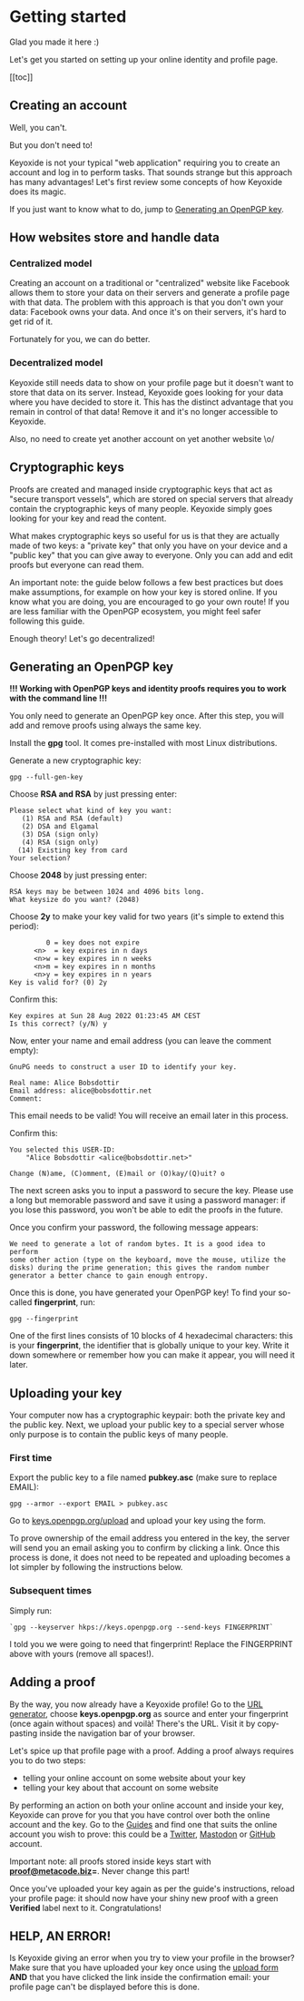# Getting started

Glad you made it here :)

Let's get you started on setting up your online identity and profile page.

[[toc]]

## Creating an account

Well, you can't.

But you don't need to!

Keyoxide is not your typical "web application" requiring you to create an account and log in to perform tasks. That sounds strange but this approach has many advantages! Let's first review some concepts of how Keyoxide does its magic.

If you just want to know what to do, jump to [Generating an OpenPGP key](#generating-an-openpgp-key).

## How websites store and handle data

### Centralized model

Creating an account on a traditional or "centralized" website like Facebook allows them to store your data on their servers and generate a profile page with that data. The problem with this approach is that you don't own your data: Facebook owns your data. And once it's on their servers, it's hard to get rid of it.

Fortunately for you, we can do better.

### Decentralized model

Keyoxide still needs data to show on your profile page but it doesn't want to store that data on its server. Instead, Keyoxide goes looking for your data where you have decided to store it. This has the distinct advantage that you remain in control of that data! Remove it and it's no longer accessible to Keyoxide.

Also, no need to create yet another account on yet another website \o/

## Cryptographic keys

Proofs are created and managed inside cryptographic keys that act as "secure transport vessels", which are stored on special servers that already contain the cryptographic keys of many people. Keyoxide simply goes looking for your key and read the content.

What makes cryptographic keys so useful for us is that they are actually made of two keys: a "private key" that only you have on your device and a "public key" that you can give away to everyone. Only you can add and edit proofs but everyone can read them.

An important note: the guide below follows a few best practices but does make assumptions, for example on how your key is stored online. If you know what you are doing, you are encouraged to go your own route! If you are less familiar with the OpenPGP ecosystem, you might feel safer following this guide.

Enough theory! Let's go decentralized!

## Generating an OpenPGP key

**!!! Working with OpenPGP keys and identity proofs requires you to work with the command line !!!**

You only need to generate an OpenPGP key once. After this step, you will add and remove proofs using always the same key.

Install the **gpg** tool. It comes pre-installed with most Linux distributions.

Generate a new cryptographic key:
```
gpg --full-gen-key
```

Choose **RSA and RSA** by just pressing enter:
```
Please select what kind of key you want:
   (1) RSA and RSA (default)
   (2) DSA and Elgamal
   (3) DSA (sign only)
   (4) RSA (sign only)
  (14) Existing key from card
Your selection?
```

Choose **2048** by just pressing enter:
```
RSA keys may be between 1024 and 4096 bits long.
What keysize do you want? (2048)
```

Choose **2y** to make your key valid for two years (it's simple to extend this period):
```Please specify how long the key should be valid.
         0 = key does not expire
      <n>  = key expires in n days
      <n>w = key expires in n weeks
      <n>m = key expires in n months
      <n>y = key expires in n years
Key is valid for? (0) 2y
```

Confirm this:
```
Key expires at Sun 28 Aug 2022 01:23:45 AM CEST
Is this correct? (y/N) y
```

Now, enter your name and email address (you can leave the comment empty):
```
GnuPG needs to construct a user ID to identify your key.

Real name: Alice Bobsdottir
Email address: alice@bobsdottir.net
Comment:
```

This email needs to be valid! You will receive an email later in this process.

Confirm this:
```
You selected this USER-ID:
    "Alice Bobsdottir <alice@bobsdottir.net>"

Change (N)ame, (C)omment, (E)mail or (O)kay/(Q)uit? o
```

The next screen asks you to input a password to secure the key. Please use a long but memorable password and save it using a password manager: if you lose this password, you won't be able to edit the proofs in the future.

Once you confirm your password, the following message appears:
```
We need to generate a lot of random bytes. It is a good idea to perform
some other action (type on the keyboard, move the mouse, utilize the
disks) during the prime generation; this gives the random number
generator a better chance to gain enough entropy.
```

Once this is done, you have generated your OpenPGP key! To find your so-called **fingerprint**, run:
```
gpg --fingerprint
```

One of the first lines consists of 10 blocks of 4 hexadecimal characters: this is your **fingerprint**, the identifier that is globally unique to your key. Write it down somewhere or remember how you can make it appear, you will need it later.

## Uploading your key

Your computer now has a cryptographic keypair: both the private key and the public key. Next, we upload your public key to a special server whose only purpose is to contain the public keys of many people.

### First time

Export the public key to a file named **pubkey.asc** (make sure to replace EMAIL):
```
gpg --armor --export EMAIL > pubkey.asc
```

Go to [keys.openpgp.org/upload](https://keys.openpgp.org/upload) and upload your key using the form.

To prove ownership of the email address you entered in the key, the server will send you an email asking you to confirm by clicking a link. Once this process is done, it does not need to be repeated and uploading becomes a lot simpler by following the instructions below.

### Subsequent times

Simply run:
```
`gpg --keyserver hkps://keys.openpgp.org --send-keys FINGERPRINT`
```

I told you we were going to need that fingerprint! Replace the FINGERPRINT above with yours (remove all spaces!).

## Adding a proof

By the way, you now already have a Keyoxide profile! Go to the [URL generator](/util/profile-url), choose **keys.openpgp.org** as source and enter your fingerprint (once again without spaces) and voilà! There's the URL. Visit it by copy-pasting inside the navigation bar of your browser.

Let's spice up that profile page with a proof. Adding a proof always requires you to do two steps:

- telling your online account on some website about your key
- telling your key about that account on some website

By performing an action on both your online account and inside your key, Keyoxide can prove for you that you have control over both the online account and the key. Go to the [Guides](/guides) and find one that suits the online account you wish to prove: this could be a [Twitter](/guides/twitter), [Mastodon](/guides/mastodon) or [GitHub](/guides/github) account.

Important note: all proofs stored inside keys start with **proof@metacode.biz=**. Never change this part!

Once you've uploaded your key again as per the guide's instructions, reload your profile page: it should now have your shiny new proof with a green **Verified** label next to it. Congratulations!

## HELP, AN ERROR!

Is Keyoxide giving an error when you try to view your profile in the browser? Make sure that you have uploaded your key once using the [upload form](https://keys.openpgp.org/upload) **AND** that you have clicked the link inside the confirmation email: your profile page can't be displayed before this is done.
